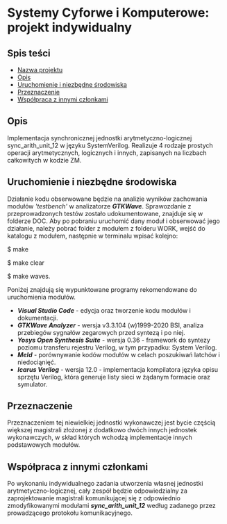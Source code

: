 # Systemy Cyforwe i Komputerowe: projekt indywidualny

## Spis teści

- [Nazwa projektu](#Systemy-Cyforwe-i-Komputerowe:-projekt-indywidualny)
- [Opis](#Opis)
- [Uruchomienie i niezbędne środowiska](#uruchomienie-i-niezbędne-środowiska)
- [Przeznaczenie](#przeznaczenie)
- [Współpraca z innymi członkami](#Współpraca-z-innymi-członkami)


## Opis
Implementacja synchronicznej jednostki arytmetyczno-logicznej sync_arith_unit_12 w języku SystemVerilog. Realizuje 4 rodzaje prostych operacji arytmetycznych, logicznych i innych, zapisanych na liczbach całkowitych w kodzie ZM.

## Uruchomienie i niezbędne środowiska

Działanie kodu obserwowane będzie na analizie wyników zachowania modułów *'testbench'* w analizatorze ***GTKWave***. Sprawozdanie z przeprowadzonych testów zostało udokumentowane, znajduje się w folderze DOC. Aby po pobraniu uruchomić dany moduł i obserwować jego działanie, należy pobrać folder z modułem z folderu WORK, wejść do katalogu z modułem, następnie w terminalu wpisać kolejno:

$ make

$ make clear

$ make waves.

Poniżej znajdują się wypunktowane programy rekomendowane do uruchomienia modułów.
- ***Visual Studio Code*** - edycja oraz tworzenie kodu modułów i dokumentacji.
- ***GTKWave Analyzer*** - wersja v3.3.104 (w)1999-2020 BSI, analiza przebiegów sygnałów zegarowych przed syntezą i po niej.
- ***Yosys Open Synthesis Suite*** - wersja 0.36 - framework do syntezy poziomu transferu rejestru Verilog, w tym przypadku: System Verilog.
- ***Meld*** - porównywanie kodów modułów w celach poszukiwań latchów i niedociąnięć.
- ***Icarus Verilog*** - wersja 12.0 - implementacja kompilatora języka opisu sprzętu Verilog, która generuje listy sieci w żądanym formacie oraz symulator.

## Przeznaczenie

Przeznaczeniem tej niewielkiej jednostki wykonawczej jest bycie częścią większej magistrali złożonej z dodatkowo dwóch innych jednostek wykonawczych, w skład których wchodzą implementacje innych podstawowych modułów. 

## Współpraca z innymi członkami

Po wykonaniu indywidualnego zadania utworzenia własnej jednostki arytmetyczno-logicznej, cały zespół będzie odpowiedzialny za zaprojektowanie magistrali komunikującej się z odpowiednio zmodyfikowanymi modułami ***sync_arith_unit_12***  według zadanego przez prowadzącego protokołu komunikacyjnego.





